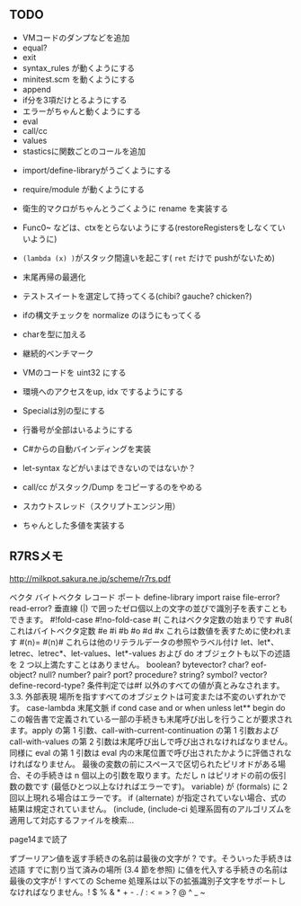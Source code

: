 ## TODO

- VMコードのダンプなどを追加
- equal?
- exit
- syntax_rules が動くようにする
- minitest.scm を動くようにする
- append
- if分を3項だけとるようにする
- エラーがちゃんと動くようにする
- eval
- call/cc
- values
- stasticsに関数ごとのコールを追加

* import/define-libraryがうごくようにする
* require/module が動くようにする
* 衛生的マクロがちゃんとうごくように rename を実装する
* Func0~ などは、ctxをとらないようにする(restoreRegistersをしなくていいように)
* `(lambda (x) )`がスタック間違いを起こす( `ret` だけで pushがないため)
* 末尾再帰の最適化
* テストスイートを選定して持ってくる(chibi? gauche? chicken?)
* ifの構文チェックを normalize のほうにもってくる
* charを型に加える

* 継続的ベンチマーク
* VMのコードを uint32 にする
* 環境へのアクセスをup, idx でするようにする

* Specialは別の型にする
* 行番号が全部はいるようにする
* C#からの自動バインディングを実装
* let-syntax などがいまはできないのではないか？
* call/cc がスタック/Dump をコピーするのをやめる
* スカウトスレッド（スクリプトエンジン用）
* ちゃんとした多値を実装する
 

## R7RSメモ

http://milkpot.sakura.ne.jp/scheme/r7rs.pdf

ベクタ
バイトベクタ 
レコード 
ポート 
define-library
import
raise
file-error? read-error?
垂直線 (|) で囲ったゼロ個以上の文字の並びで識別子を表すこともできます。
#!fold-case #!no-fold-case
#( これはベクタ定数の始まりです
#u8( これはバイトベクタ定数
#e #i #b #o #d #x これらは数値を表すために使われます
#⟨n⟩= #⟨n⟩# これらは他のリテラルデータの参照やラベル付け
let、let*、letrec、letrec*、let-values、let*-values および do
オブジェクトも以下の述語を 2 つ以上満たすことはありません。 boolean? bytevector? char? eof-object? null? number? pair? port? procedure? string? symbol? vector? define-record-type?
条件判定では#f 以外のすべての値が真とみなされます。
3.3. 外部表現
場所を指すすべてのオブジェクトは可変または不変のいずれかです。
case-lambda
末尾文脈 if cond case and or when unless let** begin do
この報告書で定義されている一部の手続きも末尾呼び出しを行うことが要求されます。apply の第 1 引数、call-with-current-continuation の第 1 引数およびcall-with-values の第 2 引数は末尾呼び出しで呼び出されなければなりません。
同様に eval の第 1 引数は eval 内の末尾位置で呼び出されたかように評価されなければなりません。
最後の変数の前にスペースで区切られたピリオドがある場合、その手続きは n 個以上の引数を取ります。ただし n はピリオドの前の仮引数の数です (最低ひとつ以上なければエラーです)。
variable⟩ が ⟨formals⟩ に 2 回以上現れる場合はエラーです。
if ⟨alternate⟩ が指定されていない場合、式の結果は規定されていません。
(include, (include-ci 処理系固有のアルゴリズムを適用して対応するファイルを検索...


page14まで読了

ずブーリアン値を返す手続きの名前は最後の文字が ? です。そういった手続きは述語
すでに割り当て済みの場所 (3.4 節を参照) に値を代入する手続きの名前は最後の文字が !
すべての Scheme 処理系は以下の拡張識別子文字をサポートしなければなりません。! $ % & * + - . / : < = > ? @ ^ _ ~